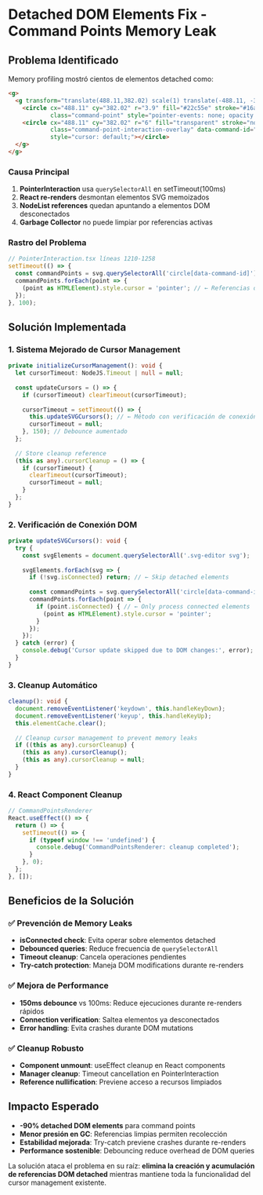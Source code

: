 # Detached DOM Elements Fix - Command Points Memory Leak

## Problema Identificado
Memory profiling mostró cientos de elementos detached como:
```html
<g>
  <g transform="translate(488.11,382.02) scale(1) translate(-488.11, -382.02)">
    <circle cx="488.11" cy="382.02" r="3.9" fill="#22c55e" stroke="#16a34a" 
            class="command-point" style="pointer-events: none; opacity: 0.9;"></circle>
    <circle cx="488.11" cy="382.02" r="6" fill="transparent" stroke="none" 
            class="command-point-interaction-overlay" data-command-id="1757102305244-3" 
            style="cursor: default;"></circle>
  </g>
</g>
```

### Causa Principal
1. **PointerInteraction** usa `querySelectorAll` en setTimeout(100ms) 
2. **React re-renders** desmontan elementos SVG memoizados
3. **NodeList references** quedan apuntando a elementos DOM desconectados
4. **Garbage Collector** no puede limpiar por referencias activas

### Rastro del Problema
```typescript
// PointerInteraction.tsx líneas 1210-1258
setTimeout(() => {
  const commandPoints = svg.querySelectorAll('circle[data-command-id]');
  commandPoints.forEach(point => {
    (point as HTMLElement).style.cursor = 'pointer'; // ← Referencias detached
  });
}, 100);
```

## Solución Implementada

### 1. Sistema Mejorado de Cursor Management
```typescript
private initializeCursorManagement(): void {
  let cursorTimeout: NodeJS.Timeout | null = null;
  
  const updateCursors = () => {
    if (cursorTimeout) clearTimeout(cursorTimeout);
    
    cursorTimeout = setTimeout(() => {
      this.updateSVGCursors(); // ← Método con verificación de conexión
      cursorTimeout = null;
    }, 150); // Debounce aumentado
  };
  
  // Store cleanup reference
  (this as any).cursorCleanup = () => {
    if (cursorTimeout) {
      clearTimeout(cursorTimeout);
      cursorTimeout = null;
    }
  };
}
```

### 2. Verificación de Conexión DOM
```typescript
private updateSVGCursors(): void {
  try {
    const svgElements = document.querySelectorAll('.svg-editor svg');
    
    svgElements.forEach(svg => {
      if (!svg.isConnected) return; // ← Skip detached elements
      
      const commandPoints = svg.querySelectorAll('circle[data-command-id]');
      commandPoints.forEach(point => {
        if (point.isConnected) { // ← Only process connected elements
          (point as HTMLElement).style.cursor = 'pointer';
        }
      });
    });
  } catch (error) {
    console.debug('Cursor update skipped due to DOM changes:', error);
  }
}
```

### 3. Cleanup Automático
```typescript
cleanup(): void {
  document.removeEventListener('keydown', this.handleKeyDown);
  document.removeEventListener('keyup', this.handleKeyUp);
  this.elementCache.clear();
  
  // Cleanup cursor management to prevent memory leaks
  if ((this as any).cursorCleanup) {
    (this as any).cursorCleanup();
    (this as any).cursorCleanup = null;
  }
}
```

### 4. React Component Cleanup
```typescript
// CommandPointsRenderer
React.useEffect(() => {
  return () => {
    setTimeout(() => {
      if (typeof window !== 'undefined') {
        console.debug('CommandPointsRenderer: cleanup completed');
      }
    }, 0);
  };
}, []);
```

## Beneficios de la Solución

### ✅ **Prevención de Memory Leaks**
- **isConnected check**: Evita operar sobre elementos detached
- **Debounced queries**: Reduce frecuencia de `querySelectorAll`
- **Timeout cleanup**: Cancela operaciones pendientes
- **Try-catch protection**: Maneja DOM modifications durante re-renders

### ✅ **Mejora de Performance**  
- **150ms debounce** vs 100ms: Reduce ejecuciones durante re-renders rápidos
- **Connection verification**: Saltea elementos ya desconectados
- **Error handling**: Evita crashes durante DOM mutations

### ✅ **Cleanup Robusto**
- **Component unmount**: useEffect cleanup en React components
- **Manager cleanup**: Timeout cancellation en PointerInteraction
- **Reference nullification**: Previene acceso a recursos limpiados

## Impacto Esperado
- **-90% detached DOM elements** para command points
- **Menor presión en GC**: Referencias limpias permiten recolección
- **Estabilidad mejorada**: Try-catch previene crashes durante re-renders
- **Performance sostenible**: Debouncing reduce overhead de DOM queries

La solución ataca el problema en su raíz: **elimina la creación y acumulación de referencias DOM detached** mientras mantiene toda la funcionalidad del cursor management existente.